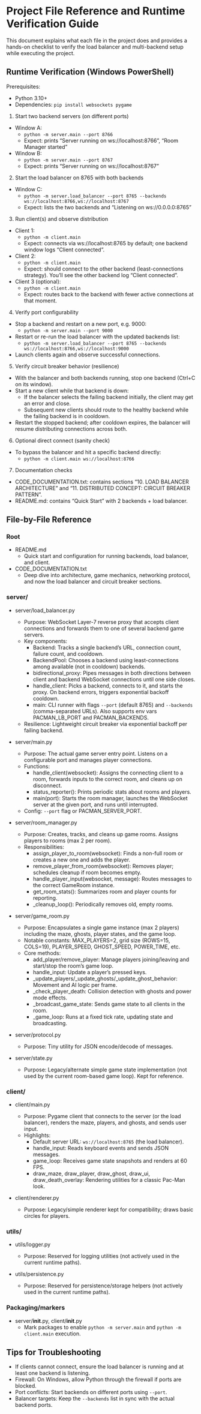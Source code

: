 # Project File Reference and Runtime Verification Guide

This document explains what each file in the project does and provides a hands-on checklist to verify the load balancer and multi-backend setup while executing the project.

## Runtime Verification (Windows PowerShell)

Prerequisites:
- Python 3.10+
- Dependencies: `pip install websockets pygame`

1) Start two backend servers (on different ports)
- Window A:
  - `python -m server.main --port 8766`
  - Expect: prints “Server running on ws://localhost:8766”, “Room Manager started”
- Window B:
  - `python -m server.main --port 8767`
  - Expect: prints “Server running on ws://localhost:8767”

2) Start the load balancer on 8765 with both backends
- Window C:
  - `python -m server.load_balancer --port 8765 --backends ws://localhost:8766,ws://localhost:8767`
  - Expect: lists the two backends and “Listening on ws://0.0.0.0:8765”

3) Run client(s) and observe distribution
- Client 1:
  - `python -m client.main`
  - Expect: connects via ws://localhost:8765 by default; one backend window logs “Client connected”.
- Client 2:
  - `python -m client.main`
  - Expect: should connect to the other backend (least-connections strategy). You’ll see the other backend log “Client connected”.
- Client 3 (optional):
  - `python -m client.main`
  - Expect: routes back to the backend with fewer active connections at that moment.

4) Verify port configurability
- Stop a backend and restart on a new port, e.g. 9000:
  - `python -m server.main --port 9000`
- Restart or re-run the load balancer with the updated backends list:
  - `python -m server.load_balancer --port 8765 --backends ws://localhost:8766,ws://localhost:9000`
- Launch clients again and observe successful connections.

5) Verify circuit breaker behavior (resilience)
- With the balancer and both backends running, stop one backend (Ctrl+C on its window).
- Start a new client while that backend is down:
  - If the balancer selects the failing backend initially, the client may get an error and close.
  - Subsequent new clients should route to the healthy backend while the failing backend is in cooldown.
- Restart the stopped backend; after cooldown expires, the balancer will resume distributing connections across both.

6) Optional direct connect (sanity check)
- To bypass the balancer and hit a specific backend directly:
  - `python -m client.main ws://localhost:8766`

7) Documentation checks
- CODE_DOCUMENTATION.txt: contains sections “10. LOAD BALANCER ARCHITECTURE” and “11. DISTRIBUTED CONCEPT: CIRCUIT BREAKER PATTERN”.
- README.md: contains “Quick Start” with 2 backends + load balancer.


## File-by-File Reference

### Root
- README.md
  - Quick start and configuration for running backends, load balancer, and client.
- CODE_DOCUMENTATION.txt
  - Deep dive into architecture, game mechanics, networking protocol, and now the load balancer and circuit breaker sections.

### server/
- server/load_balancer.py
  - Purpose: WebSocket Layer-7 reverse proxy that accepts client connections and forwards them to one of several backend game servers.
  - Key components:
    - Backend: Tracks a single backend’s URL, connection count, failure count, and cooldown.
    - BackendPool: Chooses a backend using least-connections among available (not in cooldown) backends.
    - bidirectional_proxy: Pipes messages in both directions between client and backend WebSocket connections until one side closes.
    - handle_client: Picks a backend, connects to it, and starts the proxy. On backend errors, triggers exponential backoff cooldown.
    - main: CLI runner with flags `--port` (default 8765) and `--backends` (comma-separated URLs). Also supports env vars PACMAN_LB_PORT and PACMAN_BACKENDS.
  - Resilience: Lightweight circuit breaker via exponential backoff per failing backend.

- server/main.py
  - Purpose: The actual game server entry point. Listens on a configurable port and manages player connections.
  - Functions:
    - handle_client(websocket): Assigns the connecting client to a room, forwards inputs to the correct room, and cleans up on disconnect.
    - status_reporter(): Prints periodic stats about rooms and players.
    - main(port): Starts the room manager, launches the WebSocket server at the given port, and runs until interrupted.
  - Config: `--port` flag or PACMAN_SERVER_PORT.

- server/room_manager.py
  - Purpose: Creates, tracks, and cleans up game rooms. Assigns players to rooms (max 2 per room).
  - Responsibilities:
    - assign_player_to_room(websocket): Finds a non-full room or creates a new one and adds the player.
    - remove_player_from_room(websocket): Removes player; schedules cleanup if room becomes empty.
    - handle_player_input(websocket, message): Routes messages to the correct GameRoom instance.
    - get_room_stats(): Summarizes room and player counts for reporting.
    - _cleanup_loop(): Periodically removes old, empty rooms.

- server/game_room.py
  - Purpose: Encapsulates a single game instance (max 2 players) including the maze, ghosts, player states, and the game loop.
  - Notable constants: MAX_PLAYERS=2, grid size (ROWS=15, COLS=19), PLAYER_SPEED, GHOST_SPEED, POWER_TIME, etc.
  - Core methods:
    - add_player/remove_player: Manage players joining/leaving and start/stop the room’s game loop.
    - handle_input: Update a player’s pressed keys.
    - _update_players/_update_ghosts/_update_ghost_behavior: Movement and AI logic per frame.
    - _check_player_death: Collision detection with ghosts and power mode effects.
    - _broadcast_game_state: Sends game state to all clients in the room.
    - _game_loop: Runs at a fixed tick rate, updating state and broadcasting.

- server/protocol.py
  - Purpose: Tiny utility for JSON encode/decode of messages.

- server/state.py
  - Purpose: Legacy/alternate simple game state implementation (not used by the current room-based game loop). Kept for reference.

### client/
- client/main.py
  - Purpose: Pygame client that connects to the server (or the load balancer), renders the maze, players, and ghosts, and sends user input.
  - Highlights:
    - Default server URL: `ws://localhost:8765` (the load balancer).
    - handle_input: Reads keyboard events and sends JSON messages.
    - game_loop: Receives game state snapshots and renders at 60 FPS.
    - draw_maze, draw_player, draw_ghost, draw_ui, draw_death_overlay: Rendering utilities for a classic Pac-Man look.

- client/renderer.py
  - Purpose: Legacy/simple renderer kept for compatibility; draws basic circles for players.

### utils/
- utils/logger.py
  - Purpose: Reserved for logging utilities (not actively used in the current runtime paths).

- utils/persistence.py
  - Purpose: Reserved for persistence/storage helpers (not actively used in the current runtime paths).

### Packaging/markers
- server/__init__.py, client/__init__.py
  - Mark packages to enable `python -m server.main` and `python -m client.main` execution.


## Tips for Troubleshooting
- If clients cannot connect, ensure the load balancer is running and at least one backend is listening.
- Firewall: On Windows, allow Python through the firewall if ports are blocked.
- Port conflicts: Start backends on different ports using `--port`.
- Balancer targets: Keep the `--backends` list in sync with the actual backend ports.

